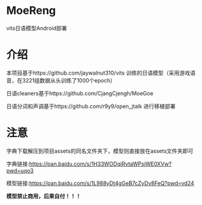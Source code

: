 # MoeReng
vits日语模型Android部署
# 介绍

本项目基于https://github.com/jaywalnut310/vits 训练的日语模型（采用游戏语音，在3221组数据从头训练了1000个epoch）

日语cleaners基于https://github.com/CjangCjengh/MoeGoe

日语分词和声调基于https://github.com/r9y9/open_jtalk 进行移植部署

# 注意
字典下载解压到项目assets的同名文件夹下，模型则直接放在assets文件夹即可

字典链接:https://pan.baidu.com/s/1H33WODqiRvtaWPsjWE0XVw?pwd=uqo3 

模型链接:https://pan.baidu.com/s/1L988yDt4gGeB7cZyDv8FeQ?pwd=vd24 

**模型禁止商用，后果自付！！！**
